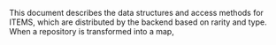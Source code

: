 This document describes the data structures and access methods for
ITEMS, which are distributed by the backend based on rarity and
type. When a repository is transformed into a map, 
